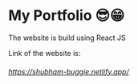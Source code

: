 # My Portfolio 😎😁

The website is build using React JS

Link of the website is: 

###### https://shubham-buggie.netlify.app/